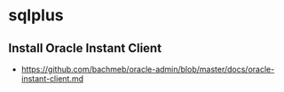 # sqlplus

## Install Oracle Instant Client
* https://github.com/bachmeb/oracle-admin/blob/master/docs/oracle-instant-client.md
